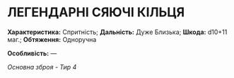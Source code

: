﻿# ЛЕГЕНДАРНІ СЯЮЧІ КІЛЬЦЯ

**Характеристика:** Спритність; **Дальність:** Дуже Близька; **Шкода:** d10+11 маг.; **Обтяження:** Одноручна

**Особливість:** —

*Основна зброя - Тир 4*